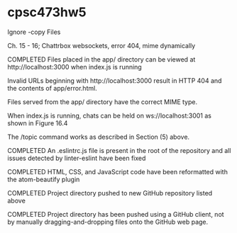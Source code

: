 # cpsc473hw5

Ignore -copy Files

Ch. 15 - 16; Chattrbox websockets, error 404, mime dynamically

COMPLETED Files placed in the app/ directory can be viewed at http://localhost:3000 when index.js is running

Invalid URLs beginning with http://localhost:3000 result in HTTP 404 and the contents of app/error.html.

Files served from the app/ directory have the correct MIME type.

When index.js is running, chats can be held on ws://localhost:3001 as shown in Figure 16.4

The /topic command works as described in Section (5) above.

COMPLETED An .eslintrc.js file is present in the root of the repository and all issues detected by linter-eslint have been fixed

COMPLETED HTML, CSS, and JavaScript code have been reformatted with the atom-beautify plugin

COMPLETED Project directory pushed to new GitHub repository listed above

COMPLETED Project directory has been pushed using a GitHub client, not by manually dragging-and-dropping files onto the GitHub web page.
